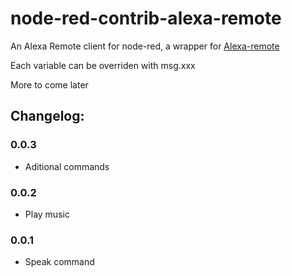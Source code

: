 # node-red-contrib-alexa-remote
An Alexa Remote client for node-red, a wrapper for [Alexa-remote](https://github.com/Apollon77/alexa-remote)

Each variable can be overriden with msg.xxx

More to come later

## Changelog:

### 0.0.3
* Aditional commands

### 0.0.2
* Play music

### 0.0.1
* Speak command